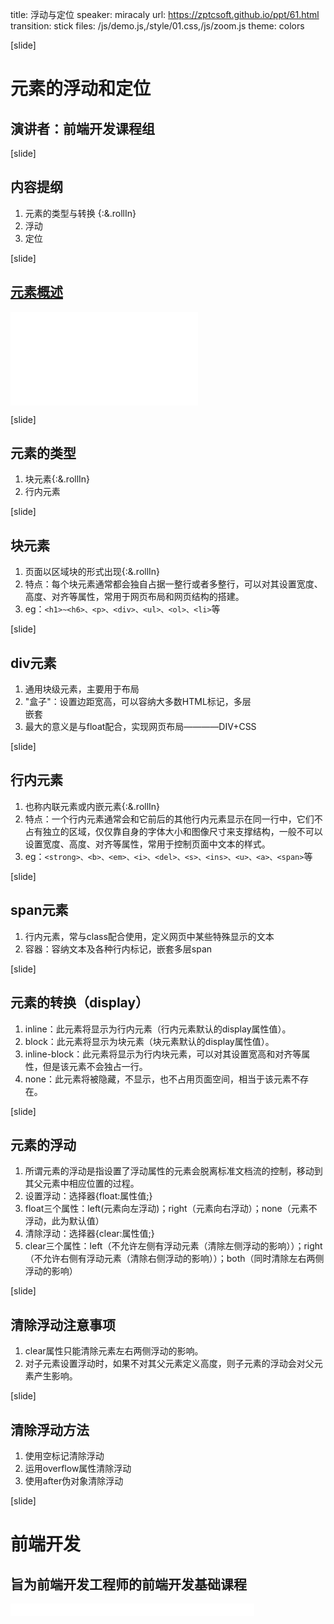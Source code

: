 title: 浮动与定位
speaker: miracaly
url: https://zptcsoft.github.io/ppt/61.html
transition: stick
files: /js/demo.js,/style/01.css,/js/zoom.js
theme: colors

[slide]
# 元素的浮动和定位
## 演讲者：前端开发课程组

[slide]
## 内容提纲
1. 元素的类型与转换 {:&.rollIn}
2. 浮动
3. 定位

[slide] 
## [元素概述](//w3school.com.cn/tags/html_ref_byfunc.asp)
<iframe  class="widder" src="//zptcsoft.github.io/html5-elements-periodic-table/" frameborder="0"></iframe>

[slide]
## 元素的类型
1. 块元素{:&.rollIn}
2. 行内元素

[slide]
## 块元素
1. 页面以区域块的形式出现{:&.rollIn}
2. 特点：每个块元素通常都会独自占据一整行或者多整行，可以对其设置宽度、高度、对齐等属性，常用于网页布局和网页结构的搭建。
3. eg：`<h1>~<h6>、<p>、<div>、<ul>、<ol>、<li>`等

[slide]
## div元素
1. 通用块级元素，主要用于布局
2. "盒子"：设置边距宽高，可以容纳大多数HTML标记，多层<div>嵌套
3. 最大的意义是与float配合，实现网页布局————DIV+CSS

[slide]
## 行内元素
1. 也称内联元素或内嵌元素{:&.rollIn}
2. 特点：一个行内元素通常会和它前后的其他行内元素显示在同一行中，它们不占有独立的区域，仅仅靠自身的字体大小和图像尺寸来支撑结构，一般不可以设置宽度、高度、对齐等属性，常用于控制页面中文本的样式。
3. eg：`<strong>、<b>、<em>、<i>、<del>、<s>、<ins>、<u>、<a>、<span>`等

[slide]
## span元素
1. 行内元素，常与class配合使用，定义网页中某些特殊显示的文本
2. 容器：容纳文本及各种行内标记，嵌套多层span

[slide]
## 元素的转换（display）
1. inline：此元素将显示为行内元素（行内元素默认的display属性值）。
2. block：此元素将显示为块元素（块元素默认的display属性值）。
3. inline-block：此元素将显示为行内块元素，可以对其设置宽高和对齐等属性，但是该元素不会独占一行。
4. none：此元素将被隐藏，不显示，也不占用页面空间，相当于该元素不存在。

[slide]
## 元素的浮动
1. 所谓元素的浮动是指设置了浮动属性的元素会脱离标准文档流的控制，移动到其父元素中相应位置的过程。
2. 设置浮动：选择器{float:属性值;}
3. float三个属性：left(元素向左浮动)；right（元素向右浮动）；none（元素不浮动，此为默认值）
4. 清除浮动：选择器{clear:属性值;}
5. clear三个属性：left（不允许左侧有浮动元素（清除左侧浮动的影响））；right（不允许右侧有浮动元素（清除右侧浮动的影响））；both（同时清除左右两侧浮动的影响）

[slide]
## 清除浮动注意事项
1. clear属性只能清除元素左右两侧浮动的影响。
2. 对子元素设置浮动时，如果不对其父元素定义高度，则子元素的浮动会对父元素产生影响。 

[slide]
## 清除浮动方法
1. 使用空标记清除浮动
2. 运用overflow属性清除浮动
3. 使用after伪对象清除浮动

[slide]
# 前端开发
## 旨为前端开发工程师的前端开发基础课程
<small style="vertical-align:middle;display:inline-block"><iframe src="//ghbtns.com/github-btn.html?user=miracaly&repo=zptcsoft.github.io&type=star&count=true" allowtransparency="true" frameborder="0" scrolling="0" width="100" height="20" style="width:110px;height:20px;  background-color: transparent;"></iframe><iframe src="//ghbtns.com/github-btn.html?user=miracaly&repo=miracaly.github.io&type=fork&count=true" allowtransparency="true" frameborder="0" scrolling="0" width="100" height="20" style="width:110px;height:20px;  background-color: transparent;"></iframe><iframe src="//ghbtns.com/github-btn.html?user=zptcsoft&repo=miracaly.github.io&type=follow&count=false" allowtransparency="true" frameborder="0" scrolling="0" width="170" height="20" style="width:170px;height:20px;  background-color: transparent;"></iframe></small>